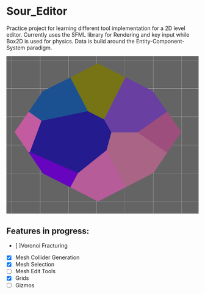 # Sour_Editor
Practice project for learning different tool implementation for a 2D level editor. Currently uses the SFML library for Rendering and key input while Box2D is used for physics. Data is build around the Entity-Component-System paradigm.

![Image of a voronoi tesselation clipped by a polygon](https://github.com/Vekzzor/Sour_Editor/blob/master/VorTessPoly.PNG)

## Features in progress:
* [ ]Voronoi Fracturing
* [x] Mesh Collider Generation
* [x] Mesh Selection
* [ ] Mesh Edit Tools
* [x] Grids
* [ ] Gizmos
